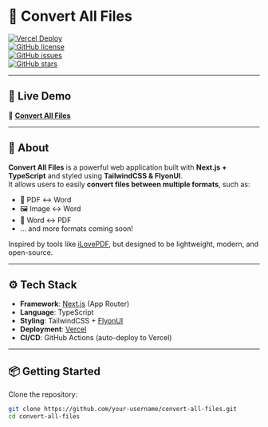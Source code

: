 # 📂 Convert All Files

[![Vercel Deploy](https://img.shields.io/github/deployments/your-username/convert-all-files/Production?label=vercel&logo=vercel)](https://convert-all-types-files.vercel.app/)  
[![GitHub license](https://img.shields.io/github/license/your-username/convert-all-files)](./LICENSE)  
[![GitHub issues](https://img.shields.io/github/issues/your-username/convert-all-files)](https://github.com/your-username/convert-all-files/issues)  
[![GitHub stars](https://img.shields.io/github/stars/your-username/convert-all-files)](https://github.com/your-username/convert-all-files/stargazers)

---

## 🚀 Live Demo  
🔗 **[Convert All Files](https://convert-all-types-files.vercel.app/)**  

---

## 📖 About  

**Convert All Files** is a powerful web application built with **Next.js + TypeScript** and styled using **TailwindCSS & FlyonUI**.  
It allows users to easily **convert files between multiple formats**, such as:  

- 📑 PDF ↔️ Word  
- 🖼️ Image ↔️ Word  
- 📄 Word ↔️ PDF  
- … and more formats coming soon!  

Inspired by tools like [iLovePDF](https://www.ilovepdf.com/), but designed to be lightweight, modern, and open-source.  

---

## ⚙️ Tech Stack  

- **Framework**: [Next.js](https://nextjs.org/) (App Router)  
- **Language**: TypeScript  
- **Styling**: TailwindCSS + [FlyonUI](https://flyonui.com/)  
- **Deployment**: [Vercel](https://vercel.com/)  
- **CI/CD**: GitHub Actions (auto-deploy to Vercel)  

---

## 📦 Getting Started  

Clone the repository:

```bash
git clone https://github.com/your-username/convert-all-files.git
cd convert-all-files
